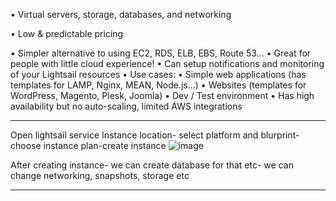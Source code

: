 • Virtual servers, storage, databases, and networking

• Low & predictable pricing

• Simpler alternative to using EC2, RDS, ELB, EBS, Route 53...
• Great for people with little cloud experience!
• Can setup notifications and monitoring of your Lightsail resources
• Use cases:
• Simple web applications (has templates for LAMP, Nginx, MEAN, Node.js...)
• Websites (templates for WordPress, Magento, Plesk, Joomla)
• Dev / Test environment
• Has high availability but no auto-scaling, limited AWS integrations
_______________________________
Open lightsail service
Instance location- select platform and blurprint-choose instance plan-create instance
![image](https://user-images.githubusercontent.com/107784718/212628827-15ccc557-76b6-41f5-878a-52f6580c0dca.png)

After creating instance- we can create database for that etc- we can change networking, snapshots, storage etc
_______________________________
